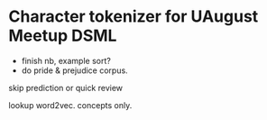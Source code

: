 # Character tokenizer for UAugust Meetup DSML  

* finish nb, example  sort?  
* do pride & prejudice corpus.  

skip prediction or quick review  

lookup word2vec.  concepts only.  

